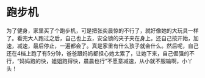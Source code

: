 # 跑步机

为了健身，家里买了个跑步机，可是把张奕晨惊的不行了，就好像她的大玩具一样了。看完大人跑过之后，自己也上去，安全锁的夹子夹在身上。还自己按开始，加速，减速，最后停止，一遍都会了。真是家里有什么孩子就会什么。然后呢，自己还在4档上跑了有5分钟，爸爸跟妈妈都担心她太累了，让她下来，自己倔强的不行，“妈妈跑的快，姐姐跑得快，晨晨也行”不愿意减速，从小就不服输啊，小丫头！
